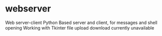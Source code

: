 # webserver
Web server-client
Python Based server and client, for messages and shell opening
Working with Tkinter
file upload download currently unavailable
